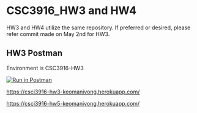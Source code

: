 # CSC3916_HW3 and HW4

HW3 and HW4 utilize the same repository. If preferred or desired, please refer commit made on May 2nd for HW3.

## HW3 Postman
Environment is CSC3916-HW3

[![Run in Postman](https://run.pstmn.io/button.svg)](https://app.getpostman.com/run-collection/26db68340d5bba6a8280?action=collection%2Fimport#?env%5BCSC3916-HW3%5D=W3sia2V5IjoidG9rZW4iLCJ2YWx1ZSI6IiIsImVuYWJsZWQiOnRydWV9LHsia2V5IjoidXNlcm5hbWUiLCJ2YWx1ZSI6IiIsImVuYWJsZWQiOnRydWV9LHsia2V5IjoicGFzc3dvcmQiLCJ2YWx1ZSI6IiIsImVuYWJsZWQiOnRydWV9XQ==)

https://csci3916-hw3-keomanivong.herokuapp.com/

https://csci3916-hw5-keomanivong.herokuapp.com/
